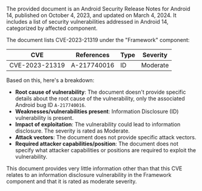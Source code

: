 The provided document is an Android Security Release Notes for Android 14, published on October 4, 2023, and updated on March 4, 2024. It includes a list of security vulnerabilities addressed in Android 14, categorized by affected component.

The document lists CVE-2023-21319 under the "Framework" component:

| CVE           | References    | Type | Severity |
|---------------|---------------|------|----------|
| CVE-2023-21319 | A-217740016  | ID    | Moderate |

Based on this, here's a breakdown:

*   **Root cause of vulnerability**: The document doesn't provide specific details about the root cause of the vulnerability, only the associated Android bug ID `A-217740016`.
*   **Weaknesses/vulnerabilities present**: Information Disclosure (ID) vulnerability is present.
*   **Impact of exploitation**: The vulnerability could lead to information disclosure. The severity is rated as Moderate.
*   **Attack vectors**: The document does not provide specific attack vectors.
*   **Required attacker capabilities/position**: The document does not specify what attacker capabilities or positions are required to exploit the vulnerability.

This document provides very little information other than that this CVE relates to an information disclosure vulnerability in the Framework component and that it is rated as moderate severity.